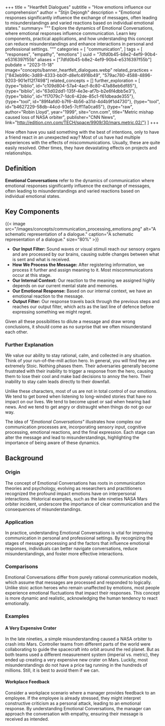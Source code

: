 +++
title = "Heartfelt Dialogues"
subtitle = "How emotions influence our comprehension"
author = "Stijn Dejongh"
description = "Emotional responses significantly influence the exchange of messages, often leading to misunderstandings and varied reactions based on individual emotional states."
summary= """
Explore the dynamics of Emotional Conversations, where emotional responses influence communication. Learn key components, practical applications, and how understanding this concept can reduce misunderstandings and enhance interactions in personal and professional settings.
"""
categories = [
    "communication",
]
tags = [
    "responses", "empathy", "emotions"
]
uuid = "7dfd0b45-b8e2-4ef9-90b4-e5316397f55b"
aliases = ["7dfd0b45-b8e2-4ef9-90b4-e5316397f55b"]
pubdate = "2023-11-18"
image="concepts/banner_heartfelt_dialogues.webp"
related_practices = ["843eb99c-3d89-4333-bb0f-d8efc4916b49", "579ac780-4588-4896-9203-901e112f7498"]
related_concepts = []
further_exploration = [
  {type="biblio", id="c109d804-57a4-4acf-8c80-47a88eb6df85"},
  {type="biblio", id="63d02dd1-135f-4e3e-af7b-b2e6f4dbb5e3"},
  {type="biblio", id="f17079c7-1dc6-42de-85c1-f61dbeade355"},
  {type="tool", id="89f4afd0-b7f6-4b56-a31d-4d4b9f1d4730"},
  {type="tool", id="b4627229-58db-44cd-93e5-7cff11a0ca65"},
  {type="raw", author="Robin Lloyd", year="1999", site="cnn.com", title="Metric mishap caused loss of NASA orbiter", publisher="CNN News", link="http://edition.cnn.com/TECH/space/9909/30/mars.metric.02/"}
]
+++

How often have you said something with the best of intentions, only to have a friend react in an unexpected way? Most of us have had multiple
experiences with the effects of miscommunications. Usually, these are quite easily resolved. Other times, they have devastating effects on projects
and relationships.

## Definition

**Emotional Conversations** refer to the dynamics of communication where emotional responses significantly influence the exchange of messages, often
leading to misunderstandings and varied reactions based on individual emotional states.

## Key Components

{{< image src="/images/concepts/communication_processing_emotions.png"
alt="A schematic representation of a dialogue."
caption="A schematic representation of a dialogue."
size="80%" >}}

* **Our Input Filter:** Sound waves or visual stimuli reach our sensory organs and are processed by our brains, causing subtle changes between what
  is sent and what is received.
* **How We Process the Message:** After registering information, we process it further and assign meaning to it. Most miscommunications occur at
  this stage.
* **Our Internal Context:** Our reaction to the meaning we assigned highly depends on our current mental state and memories.
* **Our Emotional Response:** Based on our internal context, we have an emotional reaction to the message.
* **Output Filter:** Our response travels back through the previous steps and reaches our output filter, which acts as the last line of defence
  before expressing something we might regret.

Given all these possibilities to dilute a message and draw wrong conclusions, it should come as no surprise that we often misunderstand each other.

### Further Explanation

We value our ability to stay rational, calm, and collected in any situation. Think of your run-of-the-mill action hero. In general, you will find
they are extremely Stoic. Nothing phases them. Their adversaries generally become frustrated with their inability to trigger a response from the
hero, causing them to lose their cool and make bad decisions to annoy the hero. Their inability to stay calm leads directly to their downfall.

Unlike these characters, most of us are not in total control of our emotions. We tend to get bored when listening to long-winded stories that have
no impact on our lives. We tend to become upset or sad when hearing bad news. And we tend to get angry or distraught when things do not go our way.

The idea of _"Emotional Conversations"_ illustrates how complex our communication processes are, incorporating sensory input, cognitive processing,
emotional reactions, and the final expression. Each stage can alter the message and lead to misunderstandings, highlighting the importance of being
aware of these dynamics.

## Background

### Origin

The concept of Emotional Conversations has roots in communication theories and psychology, evolving as researchers and practitioners recognized the
profound impact emotions have on interpersonal interactions. Historical examples, such as the late nineties NASA Mars orbiter incident, underscore
the importance of clear communication and the consequences of misunderstandings.

### Application

In practice, understanding Emotional Conversations is vital for improving communication in personal and professional settings. By recognizing the
stages of message processing and the factors that influence emotional responses, individuals can better navigate conversations, reduce
misunderstandings, and foster more effective interactions.

### Comparisons

Emotional Conversations differ from purely rational communication models, which assume that messages are processed and responded to logically.
Unlike stoic action heroes who remain unaffected by emotions, most people experience emotional fluctuations that impact their responses. This
concept is more dynamic and realistic, acknowledging the human tendency to react emotionally.

### Examples

#### A Very Expensive Crater

In the late nineties, a simple misunderstanding caused a NASA orbiter to crash into Mars. Controller teams from different parts of the world were
collaborating to guide the spacecraft into orbit around the red planet. But as both teams used a different measurement system (imperial vs. metric),
they ended up creating a very expensive new crater on Mars. Luckily, most misunderstandings do not have a price tag running in the hundreds of
millions. Still, it is best to avoid them if we can.

#### Workplace Feedback

Consider a workplace scenario where a manager provides feedback to an employee. If the employee is already stressed, they might interpret
constructive criticism as a personal attack, leading to an emotional response. By understanding Emotional Conversations, the manager can approach
the conversation with empathy, ensuring their message is received as intended.
